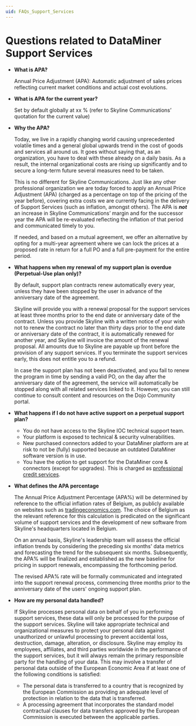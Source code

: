 ```yaml
---
uid: FAQs_Support_Services
---
```


# Questions related to DataMiner Support Services

- **What is APA?**

  Annual Price Adjustment (APA): Automatic adjustment of sales prices reflecting current market conditions and actual cost evolutions.

- **What is APA for the current year?**

  Set by default globally at xx % (refer to Skyline Communications’ quotation for the current value)

- **Why the APA?**

  Today, we live in a rapidly changing world causing unprecedented volatile times and a general global upwards trend in the cost of goods and services all around us. It goes without saying that, as an organization, you have to deal with these already on a daily basis. As a result, the internal organizational costs are rising up significantly and to secure a long-term future several measures need to be taken.

  This is no different for Skyline Communications. Just like any other professional organization we are today forced to apply an Annual Price Adjustment (APA) (charged as a percentage on top of the pricing of the year before), covering extra costs we are currently facing in the delivery of Support Services (such as inflation, amongst others). The APA is ***not*** an increase in Skyline Communications’ margin and for the successor year the APA will be re-evaluated reflecting the inflation of that period and communicated timely to you.

  If needed, and based on a mutual agreement, we offer an alternative by opting for a multi-year agreement where we can lock the prices at a proposed rate in return for a full PO and a full pre-payment for the entire period.
  
- **What happens when my renewal of my support plan is overdue (Perpetual-Use plan only)?**

  By default, support plan contracts renew automatically every year, unless they have been stopped by the user in advance of the anniversary date of the agreement.

  Skyline will provide you with a renewal proposal for the support services at least three months prior to the end date or anniversary date of the contract. Unless you provide Skyline with a written notice of your wish not to renew the contract no later than thirty days prior to the end date or anniversary date of the contract, it is automatically renewed for another year, and Skyline will invoice the amount of the renewal proposal. All amounts due to Skyline are payable up front before the provision of any support services. If you terminate the support services early, this does not entitle you to a refund.

  In case the support plan has not been deactivated, and you fail to renew the program in time by sending a valid PO, on the day after the anniversary date of the agreement, the service will automatically be stopped along with all related services linked to it. However, you can still continue to consult content and resources on the Dojo Community portal.

- **What happens if I do not have active support on a perpetual support plan?**

  - You do not have access to the Skyline IOC technical support team.
  - Your platform is exposed to technical & security vulnerabilities.
  - New purchased connectors added to your DataMiner platform are at risk to not be (fully) supported because an outdated DataMiner software version is in use.
  - You have the option to get support for the DataMiner core & connectors (except for upgrades). This is charged as [professional credit services](https://community.dataminer.services/professional-service-credits/).

- **What defines the APA percentage**

  The Annual Price Adjustment Percentage (APA%) will be determined by reference to the official inflation rates of Belgium, as publicly available on websites such as [tradingeconomics.com](https://tradingeconomics.com/belgium/inflation-cpi). The choice of Belgium as the relevant reference for this calculation is predicated on the significant volume of support services and the development of new software from Skyline's headquarters located in Belgium.

  On an annual basis, Skyline's leadership team will assess the official inflation trends by considering the preceding six months' data metrics and forecasting the trend for the subsequent six months. Subsequently, the APA% will be finalized and established as the new baseline for pricing in support renewals, encompassing the forthcoming period.

  The revised APA% rate will be formally communicated and integrated into the support renewal process, commencing three months prior to the anniversary date of the users' ongoing support plan.

- **How are my personal data handled?**

  If Skyline processes personal data on behalf of you in performing support services, these data will only be processed for the purpose of the support services. Skyline will take appropriate technical and organizational measures to protect your personal data against unauthorized or unlawful processing to prevent accidental loss, destruction, damage, alteration, or disclosure. Skyline may employ its employees, affiliates, and third parties worldwide in the performance of the support services, but it will always remain the primary responsible party for the handling of your data. This may involve a transfer of personal data outside of the European Economic Area if at least one of the following conditions is satisfied:

  - The personal data is transferred to a country that is recognized by the European Commission as providing an adequate level of protection in relation to the data that is transferred.
  - A processing agreement that incorporates the standard model contractual clauses for data transfers approved by the European Commission is executed between the applicable parties.
